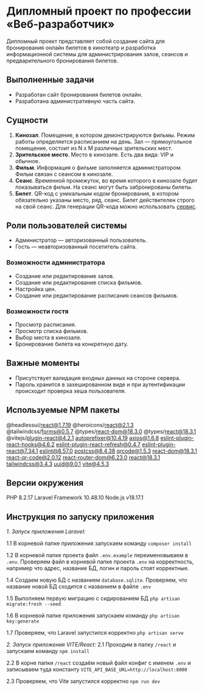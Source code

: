 # Дипломный проект по профессии «Веб-разработчик»

Дипломный проект представляет собой создание сайта для бронирования онлайн билетов в кинотеатр и разработка информационной системы для администрирования залов, сеансов и предварительного бронирования билетов.

## Выполненные задачи
* Разработан сайт бронирования билетов онлайн.
* Разработана административную часть сайта.

## Сущности

1. **Кинозал**. Помещение, в котором демонстрируются фильмы. Режим работы определяется расписанием на день. Зал — прямоугольное помещение, состоит из N х M различных зрительских мест.
2. **Зрительское место**. Место в кинозале. Есть два вида: VIP и обычное. 
3. **Фильм**. Информация о фильме заполняется администратором. Фильм связан с сеансом в кинозале.
4. **Сеанс**. Временной промежуток, во время которого в кинозале будет показываться фильм. На сеанс могут быть забронированы билеты.
5. **Билет**. QR-код c уникальным кодом бронирования, в котором обязательно указаны место, ряд, сеанс. Билет действителен строго на свой сеанс. Для генерации QR-кода можно использовать [сервис](http://phpqrcode.sourceforge.net/). 

## Роли пользователей системы
* Администратор — авторизованный пользователь.
* Гость — неавторизованный посетитель сайта.

### Возможности администратора
* Создание или редактирование залов.
* Создание или редактирование списка фильмов.
* Настройка цен.
* Создание или редактирование расписания сеансов фильмов.

### Возможности гостя
* Просмотр расписания.
* Просмотр списка фильмов.
* Выбор места в кинозале.
* Бронирование билета на конкретную дату.

## Важные моменты
* Присутствует валидация входных данных на стороне сервера.
* Пароль хранится в захешированном виде и при аутентификации происходит проверка хеша пользователя.

## Используемые NPM пакеты
@headlessui/react@1.7.19
@heroicons/react@2.1.3
@tailwindcss/forms@0.5.7
@types/react-dom@18.3.0
@types/react@18.3.1
@vitejs/plugin-react@4.2.1
autoprefixer@10.4.19
axios@1.6.8
eslint-plugin-react-hooks@4.6.2
eslint-plugin-react-refresh@0.4.7
eslint-plugin-react@7.34.1
eslint@8.57.0
postcss@8.4.38
qrcode@1.5.3
react-dom@18.3.1
react-qr-code@2.0.12
react-router-dom@6.23.0
react@18.3.1
tailwindcss@3.4.3
uuid@9.0.1
vite@4.5.3

## Версии окружения
PHP 8.2.17 
Laravel Framework 10.48.10
Node.js v18.17.1

## Инструкция по запуску приложения

*1. Запуск приложения Laravel:*

 1.1 В корневой папке приложения запускаем команду `composer install` 
 
 1.2 В корневой папке проекта файл `.env.example` переименовываем в `.env`. Проверяем файл в корневой папке проекта `.env` на корректность, например что адрес, название БД, логин и пароль стоят корректные. 
 
 1.4 Создаем новую БД с названием `database.sqlite`. Проверяем, что название новой БД сходится с названием в файле `.env` 
 
 1.5 Выполняем первую миграцию с сидированием БД `php artisan migrate:fresh --seed` 
 
 1.6 В корневой папке приложения запускаем команду `php artisan key:generate` 
 
 1.7 Проверяем, что Laravel запустился корректно `php artisan serve` 
 

*2. Запуск приложения VITE/React:*
 2.1 Проходим в папку `/react` и запускаем команду `npm install` 
 
 2.2 В корне папки `/react` создаём новый файл конфиг с именем `.env` и записываем туда константу `VITE_API_BASE_URL=http://localhost:8000` 
 
 2.3 Проверяем, что Vite запустился корректно `npm run dev` 
 
